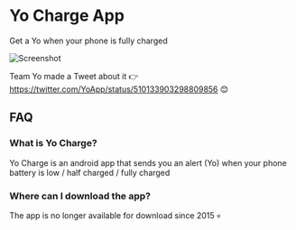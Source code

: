 # Yo Charge App
Get a Yo when your phone is fully charged

![Screenshot](https://pbs.twimg.com/media/BxRcFMoCIAAXYmy?format=png&name=small)

Team Yo made a Tweet about it 👉 https://twitter.com/YoApp/status/510133903298809856 😊

## FAQ

### What is Yo Charge?
Yo Charge is an android app that sends you an alert (Yo) when your phone battery is low / half charged / fully charged

### Where can I download the app?
The app is no longer available for download since 2015 💀
